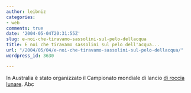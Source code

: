```yaml
---
author: leibniz
categories:
- web
comments: true
date: '2004-05-04T20:31:55Z'
slug: e-noi-che-tiravamo-sassolini-sul-pelo-dellacqua
title: E noi che tiravamo sassolini sul pelo dell'acqua...
url: "/2004/05/04/e-noi-che-tiravamo-sassolini-sul-pelo-dellacqua/"
wordpress_id: 3630

---
```

In Australia è stato organizzato il Campionato mondiale di lancio [di roccia lunare](http://www.abc.net.au/westqld/stories/s1098094.htm).
Abc
